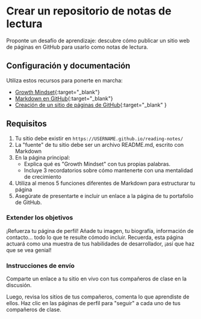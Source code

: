 # Crear un repositorio de notas de lectura

Proponte un desafío de aprendizaje: descubre cómo publicar un sitio web de páginas en GitHub para usarlo como notas de lectura.

## Configuración y documentación


Utiliza estos recursos para ponerte en marcha:

- [Growth Mindset](https://www.atlassian.com/blog/inside-atlassian/growth-mindset){:target="_blank"}
- [Markdown en GitHub](https://help.github.com/en/articles/basic-writing-and-formatting-syntax){:target="_blank"}
- [Creación de un sitio de páginas de GitHub](https://docs.github.com/en/pages/getting-started-with-github-pages/creating-a-github-pages-site){:target="_blank" }

## Requisitos


1. Tu sitio debe existir en `https://USERNAME.github.io/reading-notes/`
1. La "fuente" de tu sitio debe ser un archivo README.md, escrito con Markdown
1. En la página principal:
     - Explica qué es "Growth Mindset" con tus propias palabras.
     - Incluye 3 recordatorios sobre cómo mantenerte con una mentalidad de crecimiento
1. Utiliza al menos 5 funciones diferentes de Markdown para estructurar tu página
1. Asegúrate de presentarte e incluir un enlace a la página de tu portafolio de GitHub.

### Extender los objetivos

¡Refuerza tu página de perfil! Añade tu imagen, tu biografía, información de contacto... todo lo que te resulte cómodo incluir. Recuerda, esta página actuará como una muestra de tus habilidades de desarrollador, ¡así que haz que se vea genial!

### Instrucciones de envío

Comparte un enlace a tu sitio en vivo con tus compañeros de clase en la discusión.

Luego, revisa los sitios de tus compañeros, comenta lo que aprendiste de ellos. Haz clic en las páginas de perfil para "seguir" a cada uno de tus compañeros de clase.
